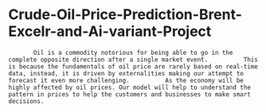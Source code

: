 # Crude-Oil-Price-Prediction-Brent-Excelr-and-Ai-variant-Project
           Oil is a commodity notorious for being able to go in the complete opposite direction after a single market event.          This is because the fundamentals of oil price are rarely based on real-time data, instead, it is driven by externalities making our attempt to forecast it even more challenging.          As the economy will be highly affected by oil prices. Our model will help to understand the pattern in prices to help the customers and businesses to make smart decisions.                 
